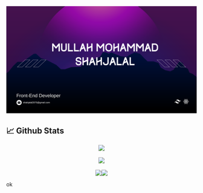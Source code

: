 <a href="https://www.linkedin.com/in/shahjalal2075/">
<img src="https://raw.githubusercontent.com/Shahjalal2075/Shahjalal2075/main/assets/shahjalal.png" />
</a>

## :chart_with_upwards_trend: Github Stats

<p align="center">
  <img width="full" src="http://github-profile-summary-cards.vercel.app/api/cards/profile-details?username=Shahjalal2075&theme=2077" />
</p>
<p align="center">
  <img width="full" src="https://github-readme-streak-stats.herokuapp.com?user=Shahjalal2075&theme=tokyonight&border_radius=16&date_format=M%20j%5B%2C%20Y%5D&card_width=500)](https://git.io/streak-stats" />
</p>

<div style="display: flex; justify-content: center;">
<div style="display: flex; justify-content: center;">
  <img src="https://github-profile-summary-cards.vercel.app/api/cards/most-commit-language?username=shahjalal2075&theme=2077" style="flex: 1;">
  <img src="http://github-profile-summary-cards.vercel.app/api/cards/stats?username=Shahjalal2075&theme=2077" style="flex: 1;">
</div>
</div>

ok